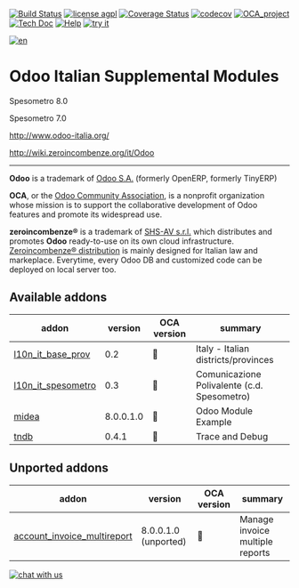 [![Build Status](https://travis-ci.org/zeroincombenze/l10n-italy-supplemental.svg?branch=9.0)](https://travis-ci.org/zeroincombenze/l10n-italy-supplemental)
[![license agpl](https://img.shields.io/badge/licence-AGPL--3-blue.svg)](http://www.gnu.org/licenses/agpl-3.0.html)
[![Coverage Status](https://coveralls.io/repos/github/zeroincombenze/l10n-italy-supplemental/badge.svg?branch=9.0)](https://coveralls.io/github/zeroincombenze/l10n-italy-supplemental?branch=9.0)
[![codecov](https://codecov.io/gh/zeroincombenze/l10n-italy-supplemental/branch/9.0/graph/badge.svg)](https://codecov.io/gh/zeroincombenze/l10n-italy-supplemental/branch/9.0)
[![OCA_project](http://www.zeroincombenze.it/wp-content/uploads/ci-ct/prd/button-oca-9.svg)](https://github.com/OCA/l10n-italy-supplemental/tree/9.0)
[![Tech Doc](http://www.zeroincombenze.it/wp-content/uploads/ci-ct/prd/button-docs-9.svg)](http://wiki.zeroincombenze.org/en/Odoo/9.0/dev)
[![Help](http://www.zeroincombenze.it/wp-content/uploads/ci-ct/prd/button-help-9.svg)](http://wiki.zeroincombenze.org/en/Odoo/9.0/man/FI)
[![try it](http://www.zeroincombenze.it/wp-content/uploads/ci-ct/prd/button-try-it-9.svg)](http://erp9.zeroincombenze.it)






































































[![en](http://www.shs-av.com/wp-content/en_US.png)](http://wiki.zeroincombenze.org/it/Odoo/7.0/man)

Odoo Italian Supplemental Modules
=================================


Spesometro 8.0


Spesometro  7.0



http://www.odoo-italia.org/

http://wiki.zeroincombenze.org/it/Odoo


[//]: # (copyright)

----

**Odoo** is a trademark of [Odoo S.A.](https://www.odoo.com/) (formerly OpenERP, formerly TinyERP)

**OCA**, or the [Odoo Community Association](http://odoo-community.org/), is a nonprofit organization whose
mission is to support the collaborative development of Odoo features and
promote its widespread use.

**zeroincombenze®** is a trademark of [SHS-AV s.r.l.](http://www.shs-av.com/)
which distributes and promotes **Odoo** ready-to-use on its own cloud infrastructure.
[Zeroincombenze® distribution](http://wiki.zeroincombenze.org/en/Odoo)
is mainly designed for Italian law and markeplace.
Everytime, every Odoo DB and customized code can be deployed on local server too.

[//]: # (end copyright)

[//]: # (addons)


Available addons
----------------
addon | version | OCA version | summary
--- | --- | --- | ---
[l10n_it_base_prov](l10n_it_base_prov/) | 0.2 | :repeat: | Italy - Italian districts/provinces
[l10n_it_spesometro](l10n_it_spesometro/) | 0.3 | :repeat: | Comunicazione Polivalente (c.d. Spesometro)
[midea](midea/) | 8.0.0.1.0 | :repeat: | Odoo Module Example
[tndb](tndb/) | 0.4.1 | :repeat: | Trace and Debug


Unported addons
---------------
addon | version | OCA version | summary
--- | --- | --- | ---
[account_invoice_multireport](account_invoice_multireport/) | 8.0.0.1.0 (unported) | :repeat: | Manage invoice multiple reports

[//]: # (end addons)

[![chat with us](https://www.shs-av.com/wp-content/chat_with_us.gif)](https://tawk.to/85d4f6e06e68dd4e358797643fe5ee67540e408b)
